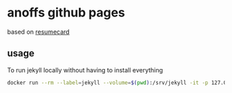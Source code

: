 # anoffs github pages

based on [resumecard](https://ddbullfrog.github.io/resumecard)

## usage

To run jekyll locally without having to install everything

```sh
docker run --rm --label=jekyll --volume=$(pwd):/srv/jekyll -it -p 127.0.0.1:4000:4000 jekyll/jekyll jekyll serve
```

